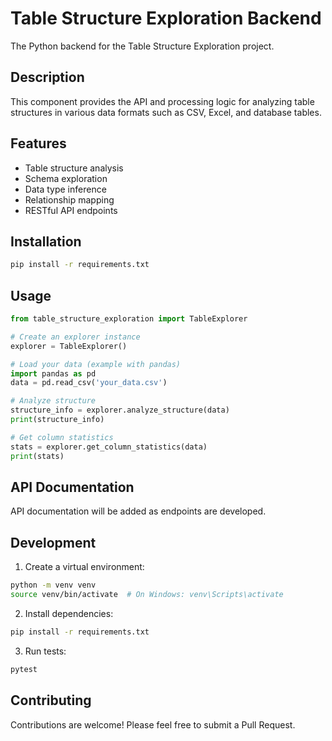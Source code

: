 # Table Structure Exploration Backend

The Python backend for the Table Structure Exploration project.

## Description
This component provides the API and processing logic for analyzing table structures in various data formats such as CSV, Excel, and database tables.

## Features
- Table structure analysis
- Schema exploration
- Data type inference
- Relationship mapping
- RESTful API endpoints

## Installation
```bash
pip install -r requirements.txt
```

## Usage
```python
from table_structure_exploration import TableExplorer

# Create an explorer instance
explorer = TableExplorer()

# Load your data (example with pandas)
import pandas as pd
data = pd.read_csv('your_data.csv')

# Analyze structure
structure_info = explorer.analyze_structure(data)
print(structure_info)

# Get column statistics
stats = explorer.get_column_statistics(data)
print(stats)
```

## API Documentation
API documentation will be added as endpoints are developed.

## Development
1. Create a virtual environment:
```bash
python -m venv venv
source venv/bin/activate  # On Windows: venv\Scripts\activate
```

2. Install dependencies:
```bash
pip install -r requirements.txt
```

3. Run tests:
```bash
pytest
```

## Contributing
Contributions are welcome! Please feel free to submit a Pull Request.
